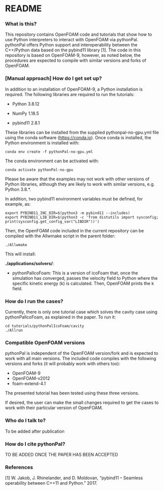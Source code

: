 # README #

### What is this? ###

This repository contains OpenFOAM code and tutorials that show how to use Python interpreters to interact with OpenFOAM via pythonPal. pythonPal offers Python support and interoperability between the C++/Python data based on the pybind11 library [1]. The code in this repository is based on OpenFOAM-9, however, as noted below, the procedures are expected to compile with similar versions and forks of OpenFOAM.

### [Manual approach] How do I get set up? ###

In addition to an installation of OpenFOAM-9, a Python installation is required. The following libraries are required to run the tutorials:

* Python 3.8.12

* NumPy 1.18.5

* pybind11 2.8.1

These libraries can be installed from the supplied pythonpal-no-gpu.yml file using the conda software (https://conda.io). Once conda is installed, the Python environment is installed with:

    conda env create -f pythonPal-no-gpu.yml

The conda environment can be activated with:

    conda activate pythonPal-no-gpu

Please be aware that the examples may not work with other versions of Python libraries, although they are likely to work with similar versions, e.g. Python 3.8.*.

In addition, two pybind11 environment variables must be defined, for example, as:

    export PYBIND11_INC_DIR=$(python3 -m pybind11 --includes)
    export PYBIND11_LIB_DIR=$(python3 -c 'from distutils import sysconfig; print(sysconfig.get_config_var("LIBDIR"))')

Then, the OpenFOAM code included in the current repository can be compiled with the Allwmake script in the parent folder:

    ./Allwmake
	
This will install:

**./applications/solvers/**:

* pythonPalIcoFoam: This is a version of icoFoam that, once the simulation has converged, passes the velocity field to Python where the specific kinetic energy (k) is calculated. Then, OpenFOAM prints the k field.

### How do I run the cases? ###

Currently, there is only one tutorial case which solves the cavity case using pythonPalIcoFoam, as explained in the paper. To run it:

    cd tutorials/pythonPalIcoFoam/cavity
    ./Allrun

### Compatible OpenFOAM versions ###

pythonPal is independent of the OpenFOAM version/fork and is expected to work with all main versions. The included code compiles with the following versions and forks (it will probably work with others too): 

* OpenFOAM-9
* OpenFOAM-v2012
* foam-extend-4.1

The presented tutorial has been tested using these three versions. 

If desired, the user can make the small changes required to get the cases to work with their particular version of OpenFOAM.


### Who do I talk to? ###

To be added after publication


### How do I cite pythonPal? ###

TO BE ADDED ONCE THE PAPER HAS BEEN ACCEPTED


### References ###

[1]	W. Jakob, J. Rhinelander, and D. Moldovan, “pybind11 – Seamless operability between C++11 and Python.” 2017.